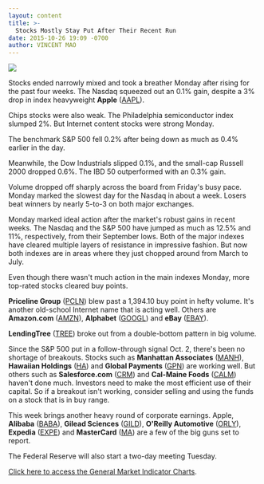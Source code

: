 ```yaml
---
layout: content
title: >-
  Stocks Mostly Stay Put After Their Recent Run
date: 2015-10-26 19:09 -0700
author: VINCENT MAO
---
```






![](https://www.investors.com/wp-content/uploads/ibd-migrated-images/MPv_151027_635814705096753485.png)









  

Stocks ended narrowly mixed and took a breather Monday after rising for the past four weeks. The Nasdaq squeezed out an 0.1% gain, despite a 3% drop in index heavyweight **Apple** ([AAPL](https://research.investors.com/quote.aspx?symbol=AAPL)).

  

Chips stocks were also weak. The Philadelphia semiconductor index slumped 2%. But Internet content stocks were strong Monday.

  

The benchmark S&P 500 fell 0.2% after being down as much as 0.4% earlier in the day.

  

Meanwhile, the Dow Industrials slipped 0.1%, and the small-cap Russell 2000 dropped 0.6%. The IBD 50 outperformed with an 0.3% gain.

  

Volume dropped off sharply across the board from Friday's busy pace. Monday marked the slowest day for the Nasdaq in about a week. Losers beat winners by nearly 5-to-3 on both major exchanges.

  

Monday marked ideal action after the market's robust gains in recent weeks. The Nasdaq and the S&P 500 have jumped as much as 12.5% and 11%, respectively, from their September lows. Both of the major indexes have cleared multiple layers of resistance in impressive fashion. But now both indexes are in areas where they just chopped around from March to July.

  

Even though there wasn't much action in the main indexes Monday, more top-rated stocks cleared buy points.

  

**Priceline Group** ([PCLN](https://research.investors.com/quote.aspx?symbol=PCLN)) blew past a 1,394.10 buy point in hefty volume. It's another old-school Internet name that is acting well. Others are **Amazon.com** ([AMZN](https://research.investors.com/quote.aspx?symbol=AMZN)), **Alphabet** ([GOOGL](https://research.investors.com/quote.aspx?symbol=GOOGL)) and **eBay** ([EBAY](https://research.investors.com/quote.aspx?symbol=EBAY)).

  

**LendingTree** ([TREE](https://research.investors.com/quote.aspx?symbol=TREE)) broke out from a double-bottom pattern in big volume.

  

Since the S&P 500 put in a follow-through signal Oct. 2, there's been no shortage of breakouts. Stocks such as **Manhattan Associates** ([MANH](https://research.investors.com/quote.aspx?symbol=MANH)), **Hawaiian Holdings** ([HA](https://research.investors.com/quote.aspx?symbol=HA)) and **Global Payments** ([GPN](https://research.investors.com/quote.aspx?symbol=GPN)) are working well. But others such as **Salesforce.com** ([CRM](https://research.investors.com/quote.aspx?symbol=CRM)) and **Cal-Maine Foods** ([CALM](https://research.investors.com/quote.aspx?symbol=CALM)) haven't done much. Investors need to make the most efficient use of their capital. So if a breakout isn't working, consider selling and using the funds on a stock that is in buy range.

  

This week brings another heavy round of corporate earnings. Apple, **Alibaba** ([BABA](https://research.investors.com/quote.aspx?symbol=BABA)), **Gilead Sciences** ([GILD](https://research.investors.com/quote.aspx?symbol=GILD)), **O'Reilly Automotive** ([ORLY](https://research.investors.com/quote.aspx?symbol=ORLY)), **Expedia** ([EXPE](https://research.investors.com/quote.aspx?symbol=EXPE)) and **MasterCard** ([MA](https://research.investors.com/quote.aspx?symbol=MA)) are a few of the big guns set to report.

  

The Federal Reserve will also start a two-day meeting Tuesday.

  

[Click here to access the General Market Indicator Charts](https://www.investors.com/pdf/GMI_102715.pdf).




